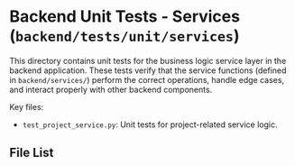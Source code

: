 # Backend Unit Tests - Services (`backend/tests/unit/services`)

This directory contains unit tests for the business logic service layer in the backend application. These tests verify that the service functions (defined in `backend/services/`) perform the correct operations, handle edge cases, and interact properly with other backend components.

Key files:

*   `test_project_service.py`: Unit tests for project-related service logic. 

<!-- File List Start -->
## File List


<!-- File List End -->
